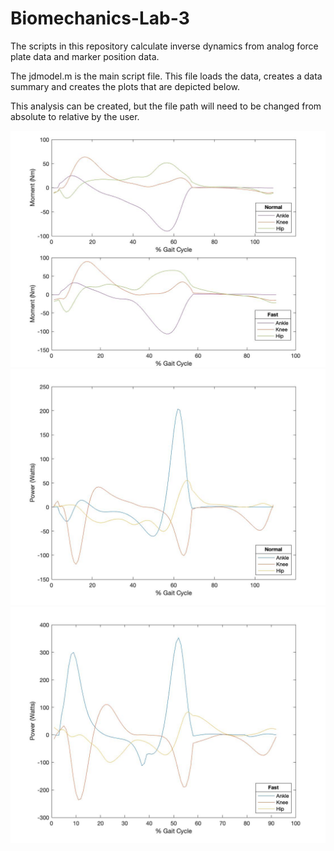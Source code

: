 # Biomechanics-Lab-3
The scripts in this repository calculate inverse dynamics from analog force plate data and marker position data. 

The jdmodel.m is the main script file. This file loads the data, creates a data summary and creates the plots that are depicted below.

This analysis can be created, but the file path will need to be changed from absolute to relative by the user. 

![moments](images/moments.jpg)
![power](images/power.jpg)
![power_fast](images/power_fast.jpg)
